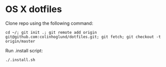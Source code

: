 OS X dotfiles
========

Clone repo using the following command:
```
cd ~/; git init .; git remote add origin git@github.com:colinhoglund/dotfiles.git; git fetch; git checkout -t origin/master
```

Run .install script:
```
./.install.sh
```

